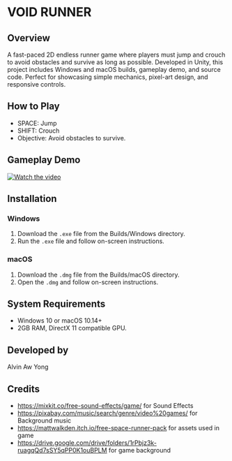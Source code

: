 # VOID RUNNER

## Overview
A fast-paced 2D endless runner game where players must jump and crouch to avoid obstacles and survive as long as possible. Developed in Unity, this project includes Windows and macOS builds, gameplay demo, and source code. Perfect for showcasing simple mechanics, pixel-art design, and responsive controls.

## How to Play
- SPACE: Jump
- SHIFT: Crouch
- Objective: Avoid obstacles to survive.

## **Gameplay Demo**
[![Watch the video](https://img.youtube.com/vi/LkDLy3piQP8/maxresdefault.jpg)](https://youtu.be/LkDLy3piQP8)

## Installation
### Windows
1. Download the `.exe` file from the Builds/Windows directory.
2. Run the `.exe` file and follow on-screen instructions.
### macOS
1. Download the `.dmg` file from the Builds/macOS directory.
2. Open the `.dmg` and follow on-screen instructions.

## System Requirements
- Windows 10 or macOS 10.14+
- 2GB RAM, DirectX 11 compatible GPU.

## Developed by
Alvin Aw Yong

## Credits
- https://mixkit.co/free-sound-effects/game/ for Sound Effects
- https://pixabay.com/music/search/genre/video%20games/ for Background music
- https://mattwalkden.itch.io/free-space-runner-pack for assets used in game
- https://drive.google.com/drive/folders/1rPbjz3k-ruagqQd7sSY5qPP0K1ouBPLM for game background
